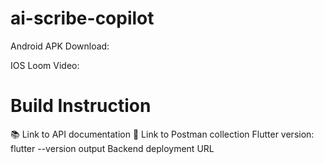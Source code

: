 # ai-scribe-copilot

Android APK Download: 

IOS Loom Video: 

# Build Instruction


📚 Link to API documentation
🔧 Link to Postman collection
Flutter version: flutter --version output
Backend deployment URL
